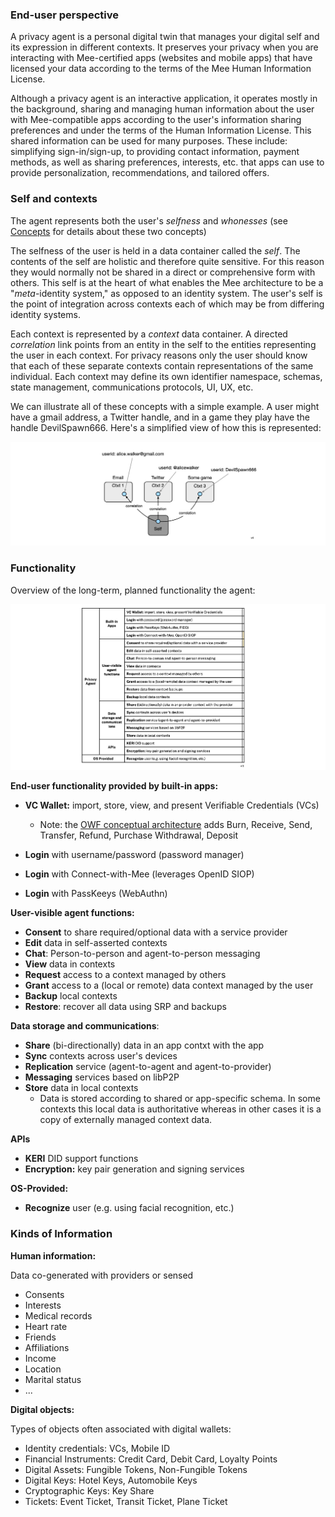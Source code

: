 ### End-user perspective

A privacy agent is a personal digital twin that manages your digital self and its expression in different contexts. It preserves your privacy when you are interacting with Mee-certified apps (websites and mobile apps) that have licensed your data according to the terms of the Mee Human Information License. 

Although a privacy agent is an interactive application, it operates mostly in the background, sharing and managing human information about the user with Mee-compatible apps according to the user's information sharing preferences and under the terms of the Human Information License. This shared information can be used for many purposes. These include: simplifying sign-in/sign-up, to providing contact information, payment methods, as well as sharing preferences, interests, etc. that apps can use to provide personalization, recommendations, and tailored offers. 

### Self and contexts

The agent represents both the user's *selfness* and *whonesses* (see [Concepts](Concepts.md) for details about these two concepts)

The selfness of the user is held in a data container called the *self*. The contents of the self are holistic and therefore quite sensitive. For this reason they would normally not be shared in a direct or comprehensive form with others. This self is at the heart of what enables the Mee architecture to be a "*meta*-identity system," as opposed to an identity system. The user's self is the point of integration across contexts each of which may be from differing identity systems. 

Each context is represented by a *context* data container. A directed *correlation* link points from an entity in the self to the entities representing the user in each context. For privacy reasons only the user should know that each of these separate contexts contain representations of the same individual. Each context may define its own identifier namespace, schemas, state management, communications protocols, UI, UX, etc. 

We can illustrate all of these concepts with a simple example. A user might have a gmail address, a Twitter handle, and in a game they play have the handle DevilSpawn666. Here's a simplified view of how this is represented:

![self_and_contexts_example](./images/example0.png)

### Functionality

Overview of the long-term, planned functionality the agent:

![agent-cake-architectural-pov](./images/agent-functionality.png)

**End-user functionality provided by built-in apps:**

- **VC Wallet:** import, store, view, and present Verifiable Credentials (VCs)
  - Note: the [OWF conceptual architecture](https://github.com/openwallet-foundation/architecture-task-force/blob/main/docs/architecture/conceptual-architecture.md) adds Burn, Receive, Send, Transfer, Refund, Purchase Withdrawal,  Deposit

- **Login** with username/password (password manager)
- **Login** with Connect-with-Mee (leverages OpenID SIOP)
- **Login** with PassKeeys (WebAuthn)

**User-visible agent functions:**

- **Consent** to share required/optional data with a service provider
- **Edit** data in self-asserted contexts
- **Chat**: Person-to-person and agent-to-person messaging
- **View** data in contexts
- **Request** access to a context managed by others
- **Grant** access to a (local or remote) data context managed by the user
- **Backup** local contexts
- **Restore**: recover all data using SRP and backups

**Data storage and communications**:

- **Share** (bi-directionally) data in an app contxt with the app
- **Sync** contexts across user's devices
- **Replication** service (agent-to-agent and agent-to-provider)
- **Messaging** services based on libP2P
- **Store** data in local contexts
  - Data is stored according to shared or app-specific schema. In some contexts this local data is authoritative whereas in other cases it is a copy of externally managed context data.

**APIs**

- **KERI** DID support functions
- **Encryption:** key pair generation and signing services

**OS-Provided:**

- **Recognize** user (e.g. using facial recognition, etc.)

### Kinds of Information

**Human information:**

Data co-generated with providers or sensed

- Consents
- Interests
- Medical records
- Heart rate
- Friends
- Affiliations
- Income
- Location
- Marital status
- ...

**Digital objects:**

Types of objects often associated with digital wallets:

- Identity credentials: VCs, Mobile ID
- Financial Instruments: Credit Card, Debit Card, Loyalty Points
- Digital Assets: Fungible Tokens, Non-Fungible Tokens
- Digital Keys: Hotel Keys, Automobile Keys
- Cryptographic Keys: Key Share
- Tickets: Event Ticket, Transit Ticket, Plane Ticket

